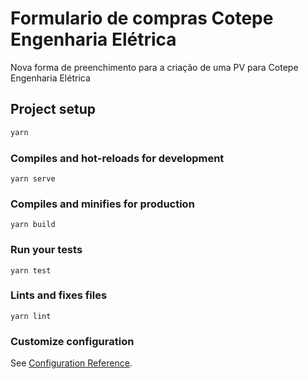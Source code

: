 # Formulario de compras Cotepe Engenharia Elétrica

Nova forma de preenchimento para a criação de uma PV para Cotepe Engenharia Elétrica

## Project setup

```bash
yarn
```

### Compiles and hot-reloads for development

```
yarn serve
```

### Compiles and minifies for production

```
yarn build
```

### Run your tests

```
yarn test
```

### Lints and fixes files

```
yarn lint
```

### Customize configuration

See [Configuration Reference](https://cli.vuejs.org/config/).
